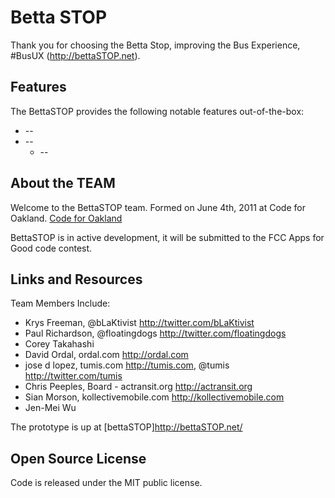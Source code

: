 # Betta STOP

Thank you for choosing the Betta Stop, improving the Bus Experience, #BusUX (http://bettaSTOP.net).

## Features

The BettaSTOP provides the following notable features out-of-the-box:

* --
* --
  * --

## About the TEAM

Welcome to the BettaSTOP team. Formed on June 4th, 2011 at Code for Oakland. [Code for Oakland](http://www.codeforoakland.com)

BettaSTOP is in active development, it will be submitted to the FCC Apps for Good code contest.

## Links and Resources

Team Members Include:
* Krys Freeman, @bLaKtivist  <http://twitter.com/bLaKtivist>
* Paul Richardson, @floatingdogs <http://twitter.com/floatingdogs>
* Corey Takahashi
* David Ordal, ordal.com <http://ordal.com>
* jose d lopez, tumis.com <http://tumis.com>, @tumis <http://twitter.com/tumis>
* Chris Peeples, Board - actransit.org <http://actransit.org>
* Sian Morson, kollectivemobile.com  <http://kollectivemobile.com>
* Jen-Mei Wu

The prototype is up at [bettaSTOP]<http://bettaSTOP.net/>

## Open Source License

Code is released under the MIT public license.
